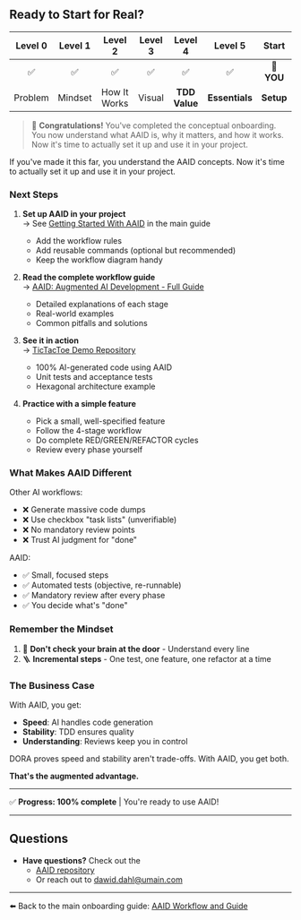 ## Ready to Start for Real?

| Level 0 | Level 1 |   Level 2    | Level 3 |    Level 4    |    Level 5     |   Start    |
| :-----: | :-----: | :----------: | :-----: | :-----------: | :------------: | :--------: |
|   ✅    |   ✅    |      ✅      |   ✅    |      ✅       |       ✅       | 📍 **YOU** |
| Problem | Mindset | How It Works | Visual  | **TDD Value** | **Essentials** | **Setup**  |

> 🎉 **Congratulations!** You've completed the conceptual onboarding. You now understand what AAID is, why it matters, and how it works. Now it's time to actually set it up and use it in your project.

If you've made it this far, you understand the AAID concepts. Now it's time to actually set it up and use it in your project.

### Next Steps

1. **Set up AAID in your project**  
   → See [Getting Started With AAID](../../aidd-workflow.md#getting-started-with-aaid) in the main guide

   - Add the workflow rules
   - Add reusable commands (optional but recommended)
   - Keep the workflow diagram handy

2. **Read the complete workflow guide**  
   → [AAID: Augmented AI Development - Full Guide](../../aidd-workflow.md)

   - Detailed explanations of each stage
   - Real-world examples
   - Common pitfalls and solutions

3. **See it in action**  
   → [TicTacToe Demo Repository](https://github.com/dawid-dahl-umain/augmented-ai-development-demo)

   - 100% AI-generated code using AAID
   - Unit tests and acceptance tests
   - Hexagonal architecture example

4. **Practice with a simple feature**
   - Pick a small, well-specified feature
   - Follow the 4-stage workflow
   - Do complete RED/GREEN/REFACTOR cycles
   - Review every phase yourself

### What Makes AAID Different

Other AI workflows:

- ❌ Generate massive code dumps
- ❌ Use checkbox "task lists" (unverifiable)
- ❌ No mandatory review points
- ❌ Trust AI judgment for "done"

AAID:

- ✅ Small, focused steps
- ✅ Automated tests (objective, re-runnable)
- ✅ Mandatory review after every phase
- ✅ You decide what's "done"

### Remember the Mindset

1. 🧠 **Don't check your brain at the door** - Understand every line
2. 🪜 **Incremental steps** - One test, one feature, one refactor at a time

### The Business Case

With AAID, you get:

- **Speed**: AI handles code generation
- **Stability**: TDD ensures quality
- **Understanding**: Reviews keep you in control

DORA proves speed and stability aren't trade-offs. With AAID, you get both.

**That's the augmented advantage.**

---

✅ **Progress: 100% complete** | You're ready to use AAID!

---

## Questions

- **Have questions?** Check out the
  - [AAID repository](https://github.com/dawid-dahl-umain/augmented-ai-development)
  - Or reach out to dawid.dahl@umain.com

---

⬅️ Back to the main onboarding guide: [AAID Workflow and Guide](../guide.md)
